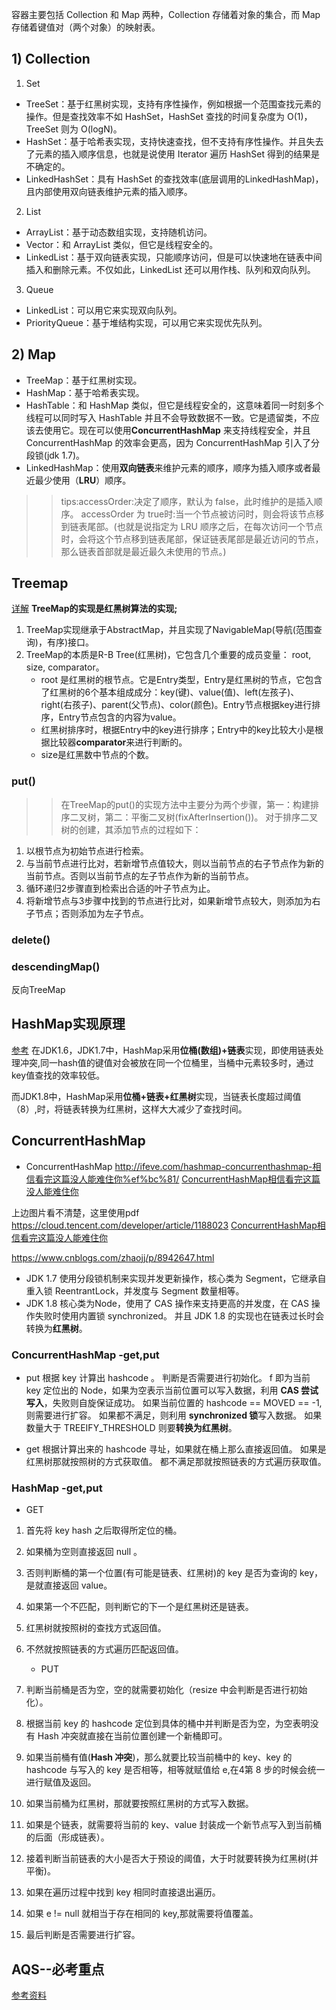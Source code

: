 容器主要包括 Collection 和 Map 两种，Collection 存储着对象的集合，而 Map 存储着键值对（两个对象）的映射表。
## 1) Collection
1.  Set 
* TreeSet：基于红黑树实现，支持有序性操作，例如根据一个范围查找元素的操作。但是查找效率不如 HashSet，HashSet 查找的时间复杂度为 O(1)，TreeSet 则为 O(logN)。
* HashSet：基于哈希表实现，支持快速查找，但不支持有序性操作。并且失去了元素的插入顺序信息，也就是说使用 Iterator 遍历 HashSet 得到的结果是不确定的。
* LinkedHashSet：具有 HashSet 的查找效率(底层调用的LinkedHashMap)，且内部使用双向链表维护元素的插入顺序。

2.  List
* ArrayList：基于动态数组实现，支持随机访问。
* Vector：和 ArrayList 类似，但它是线程安全的。
* LinkedList：基于双向链表实现，只能顺序访问，但是可以快速地在链表中间插入和删除元素。不仅如此，LinkedList 还可以用作栈、队列和双向队列。

3.  Queue
* LinkedList：可以用它来实现双向队列。
* PriorityQueue：基于堆结构实现，可以用它来实现优先队列。
  

## 2) Map
* TreeMap：基于红黑树实现。
* HashMap：基于哈希表实现。
* HashTable：和 HashMap 类似，但它是线程安全的，这意味着同一时刻多个线程可以同时写入 HashTable 并且不会导致数据不一致。它是遗留类，不应该去使用它。现在可以使用**ConcurrentHashMap** 来支持线程安全，并且 ConcurrentHashMap 的效率会更高，因为 ConcurrentHashMap 引入了分段锁(jdk 1.7)。
* LinkedHashMap：使用**双向链表**来维护元素的顺序，顺序为插入顺序或者最近最少使用（**LRU**）顺序。

>> tips:accessOrder:决定了顺序，默认为 false，此时维护的是插入顺序。
accessOrder 为 true时:当一个节点被访问时，则会将该节点移到链表尾部。(也就是说指定为 LRU 顺序之后，在每次访问一个节点时，会将这个节点移到链表尾部，保证链表尾部是最近访问的节点，那么链表首部就是最近最久未使用的节点。)


## Treemap
[详解](https://www.cnblogs.com/chenssy/p/3746600.html)
**TreeMap的实现是红黑树算法的实现;**

1. TreeMap实现继承于AbstractMap，并且实现了NavigableMap(导航(范围查询)，有序)接口。
2. TreeMap的本质是R-B Tree(红黑树)，它包含几个重要的成员变量： root, size, comparator。
   - root 是红黑树的根节点。它是Entry类型，Entry是红黑树的节点，它包含了红黑树的6个基本组成成分：key(键)、value(值)、left(左孩子)、right(右孩子)、parent(父节点)、color(颜色)。Entry节点根据key进行排序，Entry节点包含的内容为value。
   - 红黑树排序时，根据Entry中的key进行排序；Entry中的key比较大小是根据比较器**comparator**来进行判断的。
   - size是红黑数中节点的个数。

### put()
>> 在TreeMap的put()的实现方法中主要分为两个步骤，第一：构建排序二叉树，第二：平衡二叉树(fixAfterInsertion())。
对于排序二叉树的创建，其添加节点的过程如下：
1. 以根节点为初始节点进行检索。
2. 与当前节点进行比对，若新增节点值较大，则以当前节点的右子节点作为新的当前节点。否则以当前节点的左子节点作为新的当前节点。
3. 循环递归2步骤直到检索出合适的叶子节点为止。
4. 将新增节点与3步骤中找到的节点进行比对，如果新增节点较大，则添加为右子节点；否则添加为左子节点。

### delete()

### descendingMap()
反向TreeMap

## HashMap实现原理
[参考](https://blog.csdn.net/hefenglian/article/details/79763634)
在JDK1.6，JDK1.7中，HashMap采用**位桶(数组)+链表**实现，即使用链表处理冲突,同一hash值的键值对会被放在同一个位桶里，当桶中元素较多时，通过key值查找的效率较低。

而JDK1.8中，HashMap采用**位桶+链表+红黑树**实现，当链表长度超过阈值（8）,时，将链表转换为红黑树，这样大大减少了查找时间。

## ConcurrentHashMap
- ConcurrentHashMap  http://ifeve.com/hashmap-concurrenthashmap-相信看完这篇没人能难住你%ef%bc%81/
[ConcurrentHashMap相信看完这篇没人能难住你](./pic/ConcurrentHashMap相信看完这篇没人能难住你.png)

上边图片看不清楚，这里使用pdf
https://cloud.tencent.com/developer/article/1188023
[ConcurrentHashMap相信看完这篇没人能难住你](./pic/ConcurrentHashMap相信看完这篇没人能难住你.pdf)

https://www.cnblogs.com/zhaojj/p/8942647.html

* JDK 1.7 使用分段锁机制来实现并发更新操作，核心类为 Segment，它继承自重入锁 ReentrantLock，并发度与 Segment 数量相等。
* JDK 1.8 核心类为Node，使用了 CAS 操作来支持更高的并发度，在 CAS 操作失败时使用内置锁 synchronized。
并且 JDK 1.8 的实现也在链表过长时会转换为**红黑树**。


### ConcurrentHashMap -get,put
   - put
根据 key 计算出 hashcode 。
判断是否需要进行初始化。
f 即为当前 key 定位出的 Node，如果为空表示当前位置可以写入数据，利用 **CAS 尝试写入**，失败则自旋保证成功。
如果当前位置的 hashcode == MOVED == -1,则需要进行扩容。
如果都不满足，则利用 **synchronized 锁**写入数据。
如果数量大于 TREEIFY_THRESHOLD 则要**转换为红黑树**。

   - get
根据计算出来的 hashcode 寻址，如果就在桶上那么直接返回值。
如果是红黑树那就按照树的方式获取值。
都不满足那就按照链表的方式遍历获取值。

### HashMap -get,put
   - GET
1. 首先将 key hash 之后取得所定位的桶。
2. 如果桶为空则直接返回 null 。
3. 否则判断桶的第一个位置(有可能是链表、红黑树)的 key 是否为查询的 key，是就直接返回 value。
4. 如果第一个不匹配，则判断它的下一个是红黑树还是链表。
5. 红黑树就按照树的查找方式返回值。
6. 不然就按照链表的方式遍历匹配返回值。

   - PUT
1. 判断当前桶是否为空，空的就需要初始化（resize 中会判断是否进行初始化）。
2. 根据当前 key 的 hashcode 定位到具体的桶中并判断是否为空，为空表明没有 Hash 冲突就直接在当前位置创建一个新桶即可。
3. 如果当前桶有值(**Hash 冲突**)，那么就要比较当前桶中的 key、key 的 hashcode 与写入的 key 是否相等，相等就赋值给 e,在4第 8 步的时候会统一进行赋值及返回。
4. 如果当前桶为红黑树，那就要按照红黑树的方式写入数据。
5. 如果是个链表，就需要将当前的 key、value 封装成一个新节点写入到当前桶的后面（形成链表）。
6. 接着判断当前链表的大小是否大于预设的阈值，大于时就要转换为红黑树(并平衡)。
7. 如果在遍历过程中找到 key 相同时直接退出遍历。
8. 如果 e != null 就相当于存在相同的 key,那就需要将值覆盖。
9. 最后判断是否需要进行扩容。



## AQS--必考重点
[参考资料   ](https://github.com/Snailclimb/JavaGuide/blob/main/docs/java/concurrent/aqs.md)